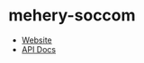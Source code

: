 # mehery-soccom


* [Website](https://www.mehery.com)
* [API Docs](https://mehery-soccom.github.io/server-xms/public/index.html)

